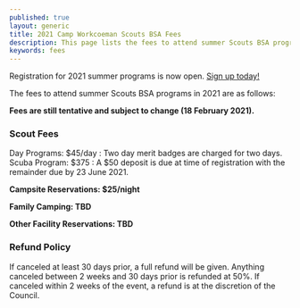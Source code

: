 ```yaml
---
published: true
layout: generic
title: 2021 Camp Workcoeman Scouts BSA Fees
description: This page lists the fees to attend summer Scouts BSA programs at Camp Workcoeman.
keywords: fees
---
```


<div class="alert alert-info">
Registration for 2021 summer programs is now open.
<a href="{{ site.url }}/scouts-bsa/register/">
Sign up today!</a>
</div>

The fees to attend summer Scouts BSA programs in 2021 are as follows:

**Fees are still tentative and subject to change (18 February 2021).**

### Scout Fees

Day Programs: $45/day
: Two day merit badges are charged for two days.
<br>
Scuba Program: $375
: A $50 deposit is due at time of registration with the remainder due by 23 June 2021.

**Campsite Reservations: $25/night**

**Family Camping: TBD**

**Other Facility Reservations: TBD**

### Refund Policy
If canceled at least 30 days prior, a full refund will be given. Anything canceled between 2 weeks and 30 days prior is refunded at 50%. If canceled within 2 weeks of the event, a refund is at the discretion of the Council.
